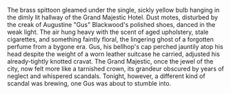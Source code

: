 The brass spittoon gleamed under the single, sickly yellow bulb hanging in the dimly lit hallway of the Grand Majestic Hotel.  Dust motes, disturbed by the creak of Augustine "Gus" Blackwood's polished shoes, danced in the weak light.  The air hung heavy with the scent of aged upholstery, stale cigarettes, and something faintly floral, the lingering ghost of a forgotten perfume from a bygone era. Gus, his bellhop's cap perched jauntily atop his head despite the weight of a worn leather suitcase he carried, adjusted his already-tightly knotted cravat.  The Grand Majestic, once the jewel of the city, now felt more like a tarnished crown, its grandeur obscured by years of neglect and whispered scandals.  Tonight, however, a different kind of scandal was brewing, one Gus was about to stumble into.
